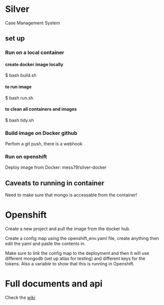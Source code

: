 # Silver

Case Management System

## set up

### Run on a local container

#### create docker image locally

$ bash build.sh

#### to run image

$ bash run.sh

#### to clean all containers and images

$ bash tidy.sh

### Build image on Docker github

Perfom a git push, there is a webhook

### Run on openshift

Deploy image from Docker: mess79/silver-docker

## Caveats to running in container

Need to make sure that mongo is accessable from the container!

# Openshift

Create a new project and pull the image from the docker hub.

Create a config map using the openshift_env.yaml file, create anything then edit the yaml and paste the contents in.

Make sure to link the config map to the deployment and then it will use different mongodb (set up atlas for testing) and different keys for the tokens.  Also a variable to show that this is running in Openshift.

# Full documents and api

Check the [wiki](https://github.com/mess79/silver/wiki)
